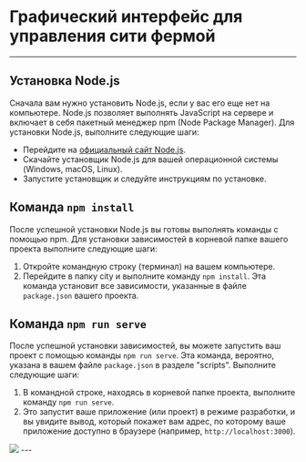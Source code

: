 # Графический интерфейс для управления сити фермой

---
## Установка Node.js

Сначала вам нужно установить Node.js, если у вас его еще нет на компьютере. Node.js позволяет выполнять JavaScript на сервере и включает в себя пакетный менеджер npm (Node Package Manager). Для установки Node.js, выполните следующие шаги:

- Перейдите на [официальный сайт Node.js](https://nodejs.org/).
- Скачайте установщик Node.js для вашей операционной системы (Windows, macOS, Linux).
- Запустите установщик и следуйте инструкциям по установке.

## Команда `npm install`

После успешной установки Node.js вы готовы выполнять команды с помощью npm. Для установки зависимостей в корневой папке вашего проекта выполните следующие шаги:

1. Откройте командную строку (терминал) на вашем компьютере.
2. Перейдите в папку city и выполните команду `npm install`. Эта команда установит все зависимости, указанные в файле `package.json` вашего проекта.

## Команда `npm run serve`

После успешной установки зависимостей, вы можете запустить ваш проект с помощью команды `npm run serve`. Эта команда, вероятно, указана в вашем файле `package.json` в разделе "scripts". Выполните следующие шаги:

1. В командной строке, находясь в корневой папке проекта, выполните команду `npm run serve`.
2. Это запустит ваше приложение (или проект) в режиме разработки, и вы увидите вывод, который покажет вам адрес, по которому ваше приложение доступно в браузере (например, `http://localhost:3000`).

<img src="farm_interface">
---










